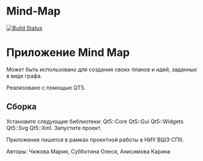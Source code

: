 # Mind-Map
[![Build Status](https://travis-ci.org/MariaChizhova/Mind-Map.svg?branch=master)](https://travis-ci.org/MariaChizhova/Mind-Map)

# Приложение Mind Map
Может быть использовано для создания своих планов и идей, заданных в виде графа.

Реализовано с помощью QT5.

## Сборка 
Установите следующие библиотеки: Qt5::Core Qt5::Gui Qt5::Widgets Qt5::Svg Qt5::Xml. Запустите проект. 

Приложение пишется в рамках проектной работы в НИУ ВШЭ СПб. 

Авторы: Чижова Мария, Субботина Олеся, Анисимова Карина
